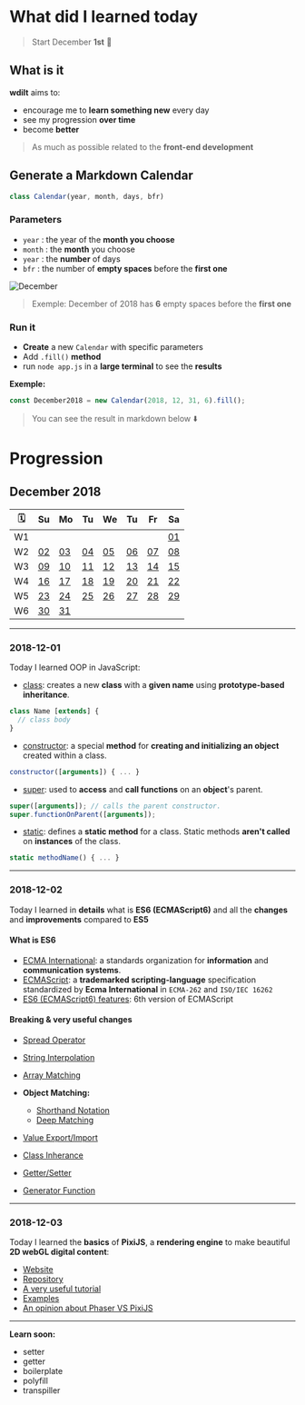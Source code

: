# What did I learned today

> Start December **1st** 📆

## What is it

**wdilt** aims to:

- encourage me to **learn something new** every day
- see my progression **over time**
- become **better**

> As much as possible related to the **front-end development**

## Generate a Markdown Calendar

```JavaScript
class Calendar(year, month, days, bfr)
```

### Parameters

- `year` : the year of the **month you choose**
- `month` : the **month** you choose
- `year` : the **number** of days
- `bfr` : the number of **empty spaces** before the **first one**

![December](http://image.noelshack.com/fichiers/2018/48/7/1543749577-december.png)
> Exemple: December of 2018 has **6** empty spaces before the **first one**

### Run it

- **Create** a new `Calendar` with specific parameters
- Add `.fill()` **method**
- run `node app.js` in a **large terminal** to see the **results**

__Exemple:__

```JavaScript
const December2018 = new Calendar(2018, 12, 31, 6).fill();
```

> You can see the result in markdown below ⬇️

# Progression

## December 2018

| 🗓 |        Su       |        Mo       |        Tu       |        We       |        Tu       |        Fr       |        Sa       |
| -- | --------------- | --------------- | --------------- | --------------- | --------------- | --------------- | --------------- |
| W1 |                 |                 |                 |                 |                 |                 |[01](#2018-12-01)|
| W2 |[02](#2018-12-02)|[03](#2018-12-03)|[04](#2018-12-04)|[05](#2018-12-05)|[06](#2018-12-06)|[07](#2018-12-07)|[08](#2018-12-08)|
| W3 |[09](#2018-12-09)|[10](#2018-12-10)|[11](#2018-12-11)|[12](#2018-12-12)|[13](#2018-12-13)|[14](#2018-12-14)|[15](#2018-12-15)|
| W4 |[16](#2018-12-16)|[17](#2018-12-17)|[18](#2018-12-18)|[19](#2018-12-19)|[20](#2018-12-20)|[21](#2018-12-21)|[22](#2018-12-22)|
| W5 |[23](#2018-12-23)|[24](#2018-12-24)|[25](#2018-12-25)|[26](#2018-12-26)|[27](#2018-12-27)|[28](#2018-12-28)|[29](#2018-12-29)|
| W6 |[30](#2018-12-30)|[31](#2018-12-31)|                 |                 |                 |                 |                 |
____

### 2018-12-01

Today I learned OOP in JavaScript:

- [class](https://developer.mozilla.org/en-US/docs/Web/JavaScript/Reference/Statements/class): creates a new **class** with a **given name** using **prototype-based inheritance**.

```JavaScript
class Name [extends] {
  // class body
}
```

- [constructor](https://developer.mozilla.org/en-US/docs/Web/JavaScript/Reference/Classes/constructor): a special **method** for **creating and initializing an object** created within a class.

```JavaScript
constructor([arguments]) { ... }
```

- [super](https://developer.mozilla.org/en-US/docs/Web/JavaScript/Reference/Operators/super): used to **access** and **call functions** on an **object**'s parent.

```JavaScript
super([arguments]); // calls the parent constructor.
super.functionOnParent([arguments]);
```

- [static](https://developer.mozilla.org/en-US/docs/Web/JavaScript/Reference/Classes/static): defines a **static method** for a class. Static methods **aren't called** on **instances** of the class.

```JavaScript
static methodName() { ... }
```

____

### 2018-12-02

Today I learned in **details** what is **ES6 (ECMAScript6)** and all the **changes** and **improvements** compared to **ES5**

#### What is ES6

- [ECMA International](https://en.wikipedia.org/wiki/Ecma_International): a standards organization for **information** and **communication** **systems**.
- [ECMAScript](https://en.wikipedia.org/wiki/ECMAScript): a **trademarked scripting-language** specification standardized by **Ecma International** in `ECMA-262` and `ISO/IEC 16262`
- [ES6 (ECMAScript6) features](http://es6-features.org): 6th version of ECMAScript

#### Breaking & very useful changes

- [Spread Operator](http://es6-features.org/#SpreadOperator)
- [String Interpolation](http://es6-features.org/#StringInterpolation)
- [Array Matching](http://es6-features.org/#ArrayMatching)
- **Object Matching:**

    - [Shorthand Notation](http://es6-features.org/#ObjectMatchingShorthandNotation)
    - [Deep Matching](http://es6-features.org/#ObjectMatchingDeepMatching)
- [Value Export/Import](http://es6-features.org/#ValueExportImport)
- [Class Inherance](http://es6-features.org/#ClassInheritance)
- [Getter/Setter](http://es6-features.org/#GetterSetter)
- [Generator Function](http://es6-features.org/#GeneratorFunctionDirectUse)

____

### 2018-12-03

Today I learned the **basics** of **PixiJS**, a **rendering engine** to make beautiful **2D webGL digital content**:

- [Website](http://www.pixijs.com/)
- [Repository](https://github.com/pixijs/pixi.js)
- [A very useful tutorial](https://github.com/kittykatattack/learningPixi)
- [Examples](https://pixijs.io/examples/#/basics/basic.js)
- [An opinion about Phaser VS PixiJS](https://stackoverflow.com/questions/38509629/decide-pixi-js-or-phaser)

____

**Learn soon:**

- setter
- getter
- boilerplate
- polyfill
- transpiller
